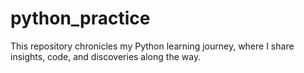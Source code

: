 # python_practice
This repository chronicles my Python learning journey, where I share insights, code, and discoveries along the way.




